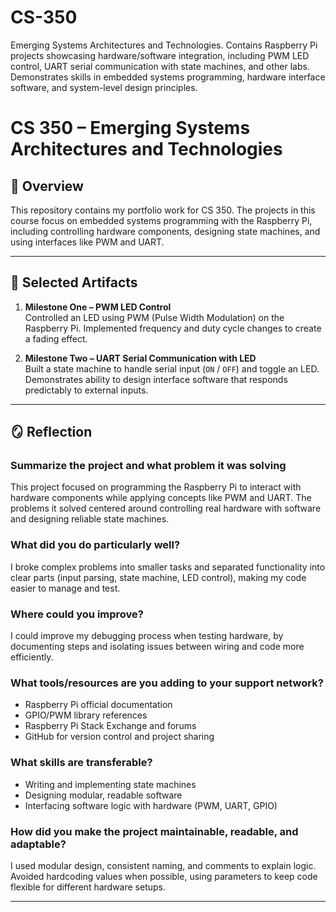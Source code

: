 # CS-350
Emerging Systems Architectures and Technologies. Contains Raspberry Pi projects showcasing hardware/software integration, including PWM LED control, UART serial communication with state machines, and other labs. Demonstrates skills in embedded systems programming, hardware interface software, and system-level design principles.

# CS 350 – Emerging Systems Architectures and Technologies

## 📌 Overview
This repository contains my portfolio work for CS 350. The projects in this course focus on embedded systems programming with the Raspberry Pi, including controlling hardware components, designing state machines, and using interfaces like PWM and UART.  

---

## 🎯 Selected Artifacts
1. **Milestone One – PWM LED Control**  
   Controlled an LED using PWM (Pulse Width Modulation) on the Raspberry Pi. Implemented frequency and duty cycle changes to create a fading effect.  

2. **Milestone Two – UART Serial Communication with LED**  
   Built a state machine to handle serial input (`ON` / `OFF`) and toggle an LED. Demonstrates ability to design interface software that responds predictably to external inputs.  

---

## 🪞 Reflection

### Summarize the project and what problem it was solving
This project focused on programming the Raspberry Pi to interact with hardware components while applying concepts like PWM and UART. The problems it solved centered around controlling real hardware with software and designing reliable state machines.  

### What did you do particularly well?
I broke complex problems into smaller tasks and separated functionality into clear parts (input parsing, state machine, LED control), making my code easier to manage and test.  

### Where could you improve?
I could improve my debugging process when testing hardware, by documenting steps and isolating issues between wiring and code more efficiently.  

### What tools/resources are you adding to your support network?
- Raspberry Pi official documentation  
- GPIO/PWM library references  
- Raspberry Pi Stack Exchange and forums  
- GitHub for version control and project sharing  

### What skills are transferable?
- Writing and implementing state machines  
- Designing modular, readable software  
- Interfacing software logic with hardware (PWM, UART, GPIO)  

### How did you make the project maintainable, readable, and adaptable?
I used modular design, consistent naming, and comments to explain logic. Avoided hardcoding values when possible, using parameters to keep code flexible for different hardware setups.  

---
